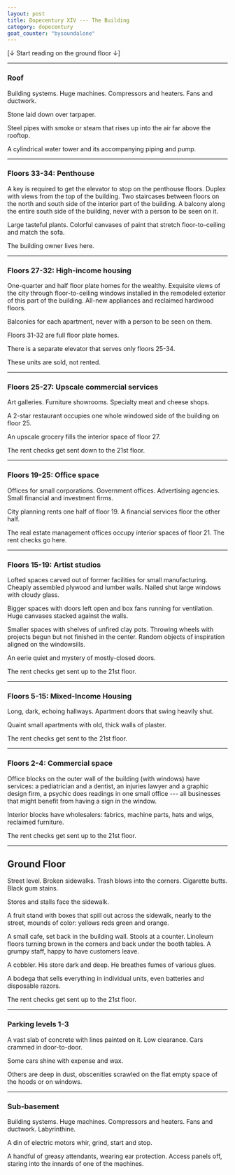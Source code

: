 ```yaml
---
layout: post
title: Dopecentury XIV --- The Building
category: dopecentury
goat_counter: "bysoundalone" 
---
```


[&darr; Start reading on the ground floor &darr;]




----------------------------------------
### Roof

Building systems. Huge machines. Compressors and heaters. Fans and ductwork.

Stone laid down over tarpaper.

Steel pipes with smoke or steam that rises up into the air far above the rooftop.

A cylindrical water tower and its accompanying piping and pump.


----------------------------------------
### Floors 33-34: Penthouse

A key is required to get the elevator to stop on the penthouse floors. Duplex with views from the top of the building. Two staircases between floors on the north and south side of the interior part of the building. A balcony along the entire south side of the building, never with a person to be seen on it.

Large tasteful plants. Colorful canvases of paint that stretch floor-to-ceiling and match the sofa.

The building owner lives here.

----------------------------------------
### Floors 27-32: High-income housing

One-quarter and half floor plate homes for the wealthy. Exquisite views of the city through floor-to-ceiling windows installed in the remodeled exterior of this part of the building. All-new appliances and reclaimed hardwood floors. 

Balconies for each apartment, never with a person to be seen on them.

Floors 31-32 are full floor plate homes.

There is a separate elevator that serves only floors 25-34.

These units are sold, not rented.

----------------------------------------
### Floors 25-27: Upscale commercial services

Art galleries. Furniture showrooms. Specialty meat and cheese shops. 

A 2-star restaurant occupies one whole windowed side of the building on floor 25.

An upscale grocery fills the interior space of floor 27.

The rent checks get sent down to the 21st floor.

----------------------------------------
### Floors 19-25: Office space

Offices for small corporations. Government offices. Advertising agencies. Small financial and investment firms.

City planning rents one half of floor 19. A financial services floor the other half.

The real estate management offices occupy interior spaces of floor 21. The rent checks go here.


----------------------------------------
### Floors 15-19: Artist studios

Lofted spaces carved out of former facilities for small manufacturing. Cheaply assembled plywood and lumber walls. Nailed shut large windows with cloudy glass.  

Bigger spaces with doors left open and box fans running for ventilation. Huge canvases stacked against the walls.

Smaller spaces with shelves of unfired clay pots. Throwing wheels with projects begun but not finished in the center. Random objects of inspiration aligned on the windowsills.

An eerie quiet and mystery of mostly-closed doors.

The rent checks get sent up to the 21st floor.

----------------------------------------
### Floors 5-15: Mixed-Income Housing

Long, dark, echoing hallways. Apartment doors that swing heavily shut. 

Quaint small apartments with old, thick walls of plaster.


The rent checks get sent to the 21st floor.

----------------------------------------
### Floors 2-4: Commercial space

Office blocks on the outer wall of the building (with windows) have services: a pediatrician and a dentist, an injuries lawyer and a graphic design firm, a psychic does readings in one small office --- all businesses that might benefit from having a sign in the window.

Interior blocks have wholesalers: fabrics, machine parts, hats and wigs, reclaimed furniture.

The rent checks get sent up to the 21st floor.

----------------------------------------
## Ground Floor

Street level. Broken sidewalks. Trash blows into the corners. Cigarette butts. Black gum stains.

Stores and stalls face the sidewalk.

A fruit stand with boxes that spill out across the sidewalk, nearly to the street, mounds of color: yellows reds green and orange. 

A small cafe, set back in the building wall. Stools at a counter. Linoleum floors turning brown in the corners and back under the booth tables. A grumpy staff, happy to have customers leave.

A cobbler. His store dark and deep. He breathes fumes of various glues.

A bodega that sells everything in individual units, even batteries and disposable razors.

The rent checks get sent up to the 21st floor.

----------------------------------------
### Parking levels 1-3

A vast slab of concrete with lines painted on it. Low clearance. Cars crammed in door-to-door.

Some cars shine with expense and wax.

Others are deep in dust, obscenities scrawled on the flat empty space of the hoods or on windows.

----------------------------------------
### Sub-basement

Building systems. Huge machines. Compressors and heaters. Fans and ductwork. Labyrinthine.

A din of electric motors whir, grind, start and stop.

A handful of greasy attendants, wearing ear protection. Access panels off, staring into the innards of one of the machines.





